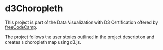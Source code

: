 # d3Choropleth
This project is part of the Data Visualization with D3 Certification offered by [freeCodeCamp](https://learn.freecodecamp.org/).

The project follows the user stories outlined in the project description and creates a choropleth map using d3.js.
